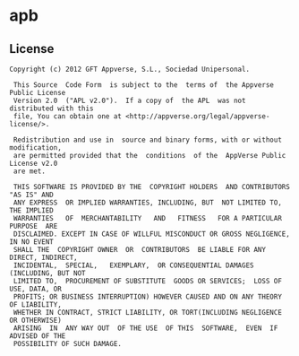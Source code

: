 # apb

## License

    Copyright (c) 2012 GFT Appverse, S.L., Sociedad Unipersonal.

     This Source  Code Form  is subject to the  terms of  the Appverse Public License
     Version 2.0  ("APL v2.0").  If a copy of  the APL  was not  distributed with this
     file, You can obtain one at <http://appverse.org/legal/appverse-license/>.

     Redistribution and use in  source and binary forms, with or without modification,
     are permitted provided that the  conditions  of the  AppVerse Public License v2.0
     are met.

     THIS SOFTWARE IS PROVIDED BY THE  COPYRIGHT HOLDERS  AND CONTRIBUTORS "AS IS" AND
     ANY EXPRESS  OR IMPLIED WARRANTIES, INCLUDING, BUT  NOT LIMITED TO,   THE IMPLIED
     WARRANTIES   OF  MERCHANTABILITY   AND   FITNESS   FOR A PARTICULAR  PURPOSE  ARE
     DISCLAIMED. EXCEPT IN CASE OF WILLFUL MISCONDUCT OR GROSS NEGLIGENCE, IN NO EVENT
     SHALL THE  COPYRIGHT OWNER  OR  CONTRIBUTORS  BE LIABLE FOR ANY DIRECT, INDIRECT,
     INCIDENTAL,  SPECIAL,   EXEMPLARY,  OR CONSEQUENTIAL DAMAGES  (INCLUDING, BUT NOT
     LIMITED TO,  PROCUREMENT OF SUBSTITUTE  GOODS OR SERVICES;  LOSS OF USE, DATA, OR
     PROFITS; OR BUSINESS INTERRUPTION) HOWEVER CAUSED AND ON ANY THEORY OF LIABILITY,
     WHETHER IN CONTRACT, STRICT LIABILITY, OR TORT(INCLUDING NEGLIGENCE OR OTHERWISE)
     ARISING  IN  ANY WAY OUT  OF THE USE  OF THIS  SOFTWARE,  EVEN  IF ADVISED OF THE
     POSSIBILITY OF SUCH DAMAGE.
